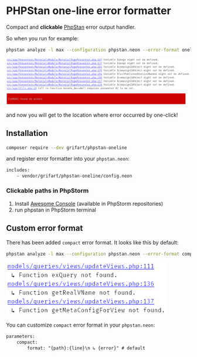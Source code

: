 # PHPStan one-line error formatter

Compact and **clickable** [PhpStan](http://github.com/phpstan/phpstan) error output handler.

So when you run for example:

```bash
phpstan analyze -l max --configuration phpstan.neon --error-format oneline
```

![](example.png)

and now you will get to the location where error occurred by one-click!

## Installation

```bash
composer require --dev grifart/phpstan-oneline
```

and register error formatter into your `phpstan.neon`:

```neon
includes:
	- vendor/grifart/phpstan-oneline/config.neon
```

### Clickable paths in PhpStorm

1. Install [Awesome Console](https://github.com/anthraxx/intellij-awesome-console) (available in PhpStorm repositories)
2. run phpstan in PhpStorm terminal


## Custom error format

There has been added `compact` error format. It looks like this by default:

```bash
phpstan analyze -l max --configuration phpstan.neon --error-format compact
```

![](example-compact.png)

You can customize `compact` error format in your `phpstan.neon`:

```neon
parameters:
	compact:
		format: "{path}:{line}\n ↳ {error}" # default
```

